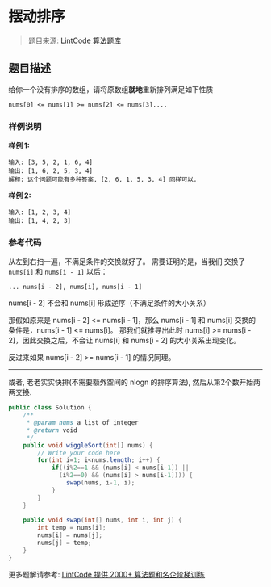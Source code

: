 # 摆动排序
 > 题目来源: [LintCode 算法题库](https://www.lintcode.com/problem/wiggle-sort/?utm_source=sc-github-wzz)
 ## 题目描述
 给你一个没有排序的数组，请将原数组**就地**重新排列满足如下性质

```
nums[0] <= nums[1] >= nums[2] <= nums[3]....
```

 ### 样例说明
 **样例 1:**

```
输入: [3, 5, 2, 1, 6, 4]
输出: [1, 6, 2, 5, 3, 4]
解释: 这个问题可能有多种答案, [2, 6, 1, 5, 3, 4] 同样可以.
```

**样例 2:**

```
输入: [1, 2, 3, 4]
输出: [1, 4, 2, 3]
```
 ### 参考代码
 从左到右扫一遍，不满足条件的交换就好了。
需要证明的是，当我们 交换了 `nums[i]` 和 `nums[i - 1]` 以后：

```
... nums[i - 2], nums[i], nums[i - 1]
```

nums[i - 2] 不会和 nums[i] 形成逆序（不满足条件的大小关系）

那假如原来是 nums[i - 2] <= nums[i - 1]，那么 nums[i - 1] 和 nums[i] 交换的条件是，nums[i - 1] <= nums[i]。
那我们就推导出此时 nums[i] >= nums[i - 2]，因此交换之后，不会让 nums[i] 和 nums[i - 2] 的大小关系出现变化。

反过来如果 nums[i - 2] >= nums[i - 1] 的情况同理。

---

或者, 老老实实快排(不需要额外空间的 nlogn 的排序算法), 然后从第2个数开始两两交换.
```java
public class Solution {
    /**
     * @param nums a list of integer
     * @return void
     */
    public void wiggleSort(int[] nums) {
        // Write your code here
        for(int i=1; i<nums.length; i++) {
            if((i%2==1 && (nums[i] < nums[i-1]) || 
              (i%2==0) && (nums[i] > nums[i-1]))) {
                swap(nums, i-1, i);
            }
        }
    }
    
    public void swap(int[] nums, int i, int j) {
        int temp = nums[i];
        nums[i] = nums[j];
        nums[j] = temp;
    }
}
```
 更多题解请参考: [LintCode 提供 2000+ 算法题和名企阶梯训练](https://www.lintcode.com/problem/?utm_source=sc-github-wzz)
